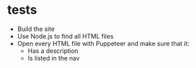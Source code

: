 # tests

* Build the site
* Use Node.js to find all HTML files
* Open every HTML file with Puppeteer and make sure that it:
  * Has a description
  * Is listed in the nav
